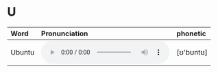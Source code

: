 
# U

| Word  | Pronunciation | phonetic |
| :-- | :-- | :-- |
| Ubuntu | <audio src="/public/audio/Ubuntu.mp3" controls="controls" controlslist="nodownload"></audio> | [ʊ'bʊntʊ] |

